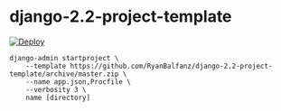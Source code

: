 # django-2.2-project-template

[![Deploy](https://www.herokucdn.com/deploy/button.svg)](https://heroku.com/deploy)

```
django-admin startproject \
    --template https://github.com/RyanBalfanz/django-2.2-project-template/archive/master.zip \
    --name app.json,Procfile \
    --verbosity 3 \
    name [directory]
```
